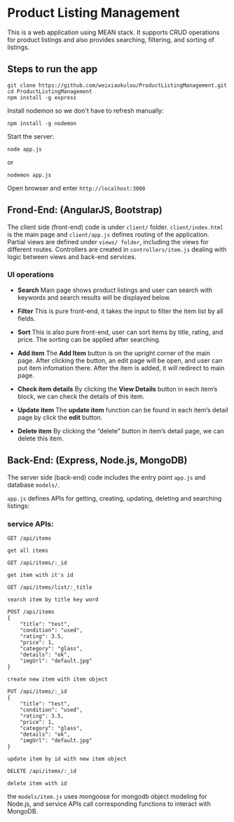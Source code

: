 # Product Listing Management

This is a web application using MEAN stack. It supports CRUD operations for product listings and also provides searching, filtering, and sorting of listings.

## Steps to run the app

```
git clone https://github.com/weixiaokulou/ProductListingManagement.git
cd ProductListingManagement
npm install -g express
```
Install nodemon so we don't have to refresh manually:
```
npm install -g nodemon
```
Start the server:
```
node app.js
```
or
```
nodemon app.js
```
Open browser and enter `http://localhost:3000`

## Frond-End: (AngularJS, Bootstrap)

The client side (front-end) code is under `client/` folder. `client/index.html` is the main page and `client/app.js` defines routing of the application.
Partial views are defined under `views/ folder`, including the views for different routes.
Controllers are created in `controllers/item.js` dealing with logic between views and back-end services.

### UI operations

* **Search** Main page shows product listings and user can search with keywords and search results will be displayed below.

* **Filter** This is pure front-end, it takes the input to filter the item list by all fields.

* **Sort** This is also pure front-end, user can sort items by title, rating, and price. The sorting can be applied after searching.

* **Add item** The **Add Item** button is on the upright corner of the main page. After clicking the button, an edit page will be open, and user can put item infomation there. After the item is added, it will redirect to main page.

* **Check item details** By clicking the **View Details** button in each item’s block, we can check the details of this item.

* **Update item** The **update item** function can be found in each item’s detail page by click the **edit** button.

* **Delete item** By clicking the “delete” button in item’s detail page, we can delete this item.

## Back-End: (Express, Node.js, MongoDB)
The server side (back-end) code includes the entry point `app.js` and database `models/`.

`app.js` defines APIs for getting, creating, updating, deleting and searching listings:

### service APIs:
```
GET /api/items

get all items
```
```
GET /api/items/:_id

get item with it's id
```
```
GET /api/items/list/:_title

search item by title key word
```
```
POST /api/items
{
    "title": "test",
    "condition": "used",
    "rating": 3.5,
    "price": 1,
    "category": "glass",
    "details": "ok",
    "imgUrl": "default.jpg"
}

create new item with item object
```
```
PUT /api/items/:_id
{
    "title": "test",
    "condition": "used",
    "rating": 3.5,
    "price": 1,
    "category": "glass",
    "details": "ok",
    "imgUrl": "default.jpg"
}

update item by id with new item object
```
```
DELETE /api/items/:_id

delete item with id
```
the `models/item.js` uses mongoose for mongodb object modeling for Node.js, and service APIs call corresponding functions to interact with MongoDB.
